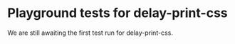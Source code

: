 # Playground tests for delay-print-css
We are still awaiting the first test run for delay-print-css.
